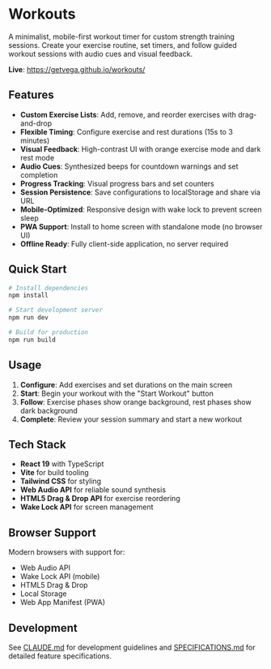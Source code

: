 # Workouts

A minimalist, mobile-first workout timer for custom strength training sessions. Create your exercise routine, set timers, and follow guided workout sessions with audio cues and visual feedback.

**Live**: https://getvega.github.io/workouts/

## Features

- **Custom Exercise Lists**: Add, remove, and reorder exercises with drag-and-drop
- **Flexible Timing**: Configure exercise and rest durations (15s to 3 minutes)
- **Visual Feedback**: High-contrast UI with orange exercise mode and dark rest mode
- **Audio Cues**: Synthesized beeps for countdown warnings and set completion
- **Progress Tracking**: Visual progress bars and set counters
- **Session Persistence**: Save configurations to localStorage and share via URL
- **Mobile-Optimized**: Responsive design with wake lock to prevent screen sleep
- **PWA Support**: Install to home screen with standalone mode (no browser UI)
- **Offline Ready**: Fully client-side application, no server required

## Quick Start

```bash
# Install dependencies
npm install

# Start development server
npm run dev

# Build for production
npm run build
```

## Usage

1. **Configure**: Add exercises and set durations on the main screen
2. **Start**: Begin your workout with the "Start Workout" button
3. **Follow**: Exercise phases show orange background, rest phases show dark background
4. **Complete**: Review your session summary and start a new workout

## Tech Stack

- **React 19** with TypeScript
- **Vite** for build tooling
- **Tailwind CSS** for styling
- **Web Audio API** for reliable sound synthesis
- **HTML5 Drag & Drop API** for exercise reordering
- **Wake Lock API** for screen management

## Browser Support

Modern browsers with support for:

- Web Audio API
- Wake Lock API (mobile)
- HTML5 Drag & Drop
- Local Storage
- Web App Manifest (PWA)

## Development

See [CLAUDE.md](CLAUDE.md) for development guidelines and [SPECIFICATIONS.md](SPECIFICATIONS.md) for detailed feature specifications.
